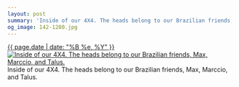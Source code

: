 ```yaml
---
layout: post
summary: 'Inside of our 4X4. The heads belong to our Brazilian friends, Max, Marccio, and Talus.'
og_image: 142-1280.jpg
---
```


<p>
  <time><a href="/142">{{ page.date | date: "%B %e, %Y" }}</a></time>
  <a href="/142"><img src="{{ site.assets_url }}/142-640.jpg" srcset="{{ site.assets_url }}/142-1280.jpg 1280w, {{ site.assets_url }}/142-960.jpg 960w, {{ site.assets_url }}/142-640.jpg 640w, {{ site.assets_url }}/142-320.jpg 320w" sizes="(min-width: 700px) 50vw, calc(100vw - 2rem)" alt="Inside of our 4X4. The heads belong to our Brazilian friends, Max, Marccio, and Talus." /></a>
  <span>Inside of our 4X4. The heads belong to our Brazilian friends, Max, Marccio, and Talus.</span>
</p>
